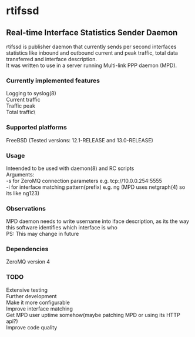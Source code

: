 # rtifssd
## Real-time Interface Statistics Sender Daemon
rtifssd is publisher daemon that currently sends per second interfaces statistics like inbound and outbound current and peak traffic, total data transferred and interface description.\
It was written to use in a server running Multi-link PPP daemon (MPD).

### Currently implemented features
Logging to syslog(8)\
Current traffic\
Traffic peak\
Total traffic\

### Supported platforms
FreeBSD (Tested versions: 12.1-RELEASE and 13.0-RELEASE)

### Usage
Inteended to be used with daemon(8) and RC scripts\
Arguments:\
-s for ZeroMQ connection parameters e.g. tcp://10.0.0.254:5555\
-i for interface matching pattern(prefix) e.g. ng (MPD uses netgraph(4) so its like ng123)

### Observations
MPD daemon needs to write username into iface description, as its the way this software identifies which interface is who\
PS: This may change in future

### Dependencies
ZeroMQ version 4

### TODO
Extensive testing\
Further development\
Make it more configurable\
Improve interface matching\
Get MPD user uptime somehow(maybe patching MPD or using its HTTP api?)\
Improve code quality
